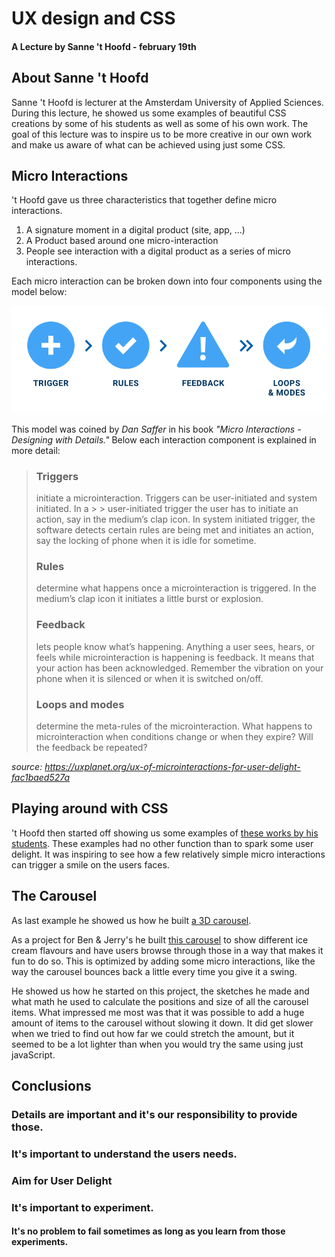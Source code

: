 # UX design and CSS
#### A Lecture by Sanne 't Hoofd - february 19th

## About Sanne 't Hoofd
Sanne 't Hoofd is lecturer at the Amsterdam University of Applied Sciences. During this lecture, he showed us some examples of beautiful CSS creations by some of his students as well as some of his own work. The goal of this lecture was to inspire us to be more creative in our own work and make us aware of what can be achieved using just some CSS.

## Micro Interactions
't Hoofd gave us three characteristics that together define micro interactions.
1. A signature moment in a digital product (site, app, ...)
2. A Product based around one micro-interaction
3. People see interaction with a digital product as a series of micro interactions.

Each micro interaction can be broken down into four components using the model below:

![Micro interaction model](https://github.com/lennartdeknikker/weekly-nerd-1920/blob/master/assets/images/sanne%20t%20hoofd/micro%20interaction%20model.png)

This model was coined by *Dan Saffer* in his book *"Micro Interactions - Designing with Details."* Below each interaction component is explained in more detail:

> ### Triggers
> initiate a microinteraction. Triggers can be user-initiated and system initiated. In a > >  user-initiated trigger the user has to initiate an action, say in the medium’s clap icon. In system initiated trigger, the software detects certain rules are being met and initiates an action, say the locking of phone when it is idle for sometime.
> ### Rules
> determine what happens once a microinteraction is triggered. In the medium’s clap icon it initiates a little burst or explosion.
> ### Feedback
> lets people know what’s happening. Anything a user sees, hears, or feels while microinteraction is happening is feedback. It means that your action has been acknowledged. Remember the vibration on your phone when it is silenced or when it is switched on/off.
> ### Loops and modes
> determine the meta-rules of the microinteraction. What happens to microinteraction when conditions change or when they expire? Will the feedback be repeated?

*source: https://uxplanet.org/ux-of-microinteractions-for-user-delight-fac1baed527a*


## Playing around with CSS
't Hoofd then started off showing us some examples of [these works by his students](https://www.sinds1971.nl/spelenmetcss/index.html). These examples had no other function than to spark some user delight. It was inspiring to see how a few relatively simple micro interactions can trigger a smile on the users faces.

## The Carousel
As last example he showed us how he built [a 3D carousel](https://codepen.io/shooft/pen/zYGppvK). 

As a project for Ben & Jerry's he built [this carousel](https://www.sinds1971.nl/bj2/index.html) to show different ice cream flavours and have users browse through those in a way that makes it fun to do so. This is optimized by adding some micro interactions, like the way the carousel bounces back a little every time you give it a swing.


He showed us how he started on this project, the sketches he made and what math he used to calculate the positions and size of all the carousel items. What impressed me most was that it was possible to add a huge amount of items to the carousel without slowing it down. It did get slower when we tried to find out how far we could stretch the amount, but it seemed to be a lot lighter than when you would try the same using just javaScript.

## Conclusions
### Details are important and it's our responsibility to provide those.
### It's important to understand the users needs.
### Aim for User Delight
### It's important to experiment.
#### It's no problem to fail sometimes as long as you learn from those experiments.